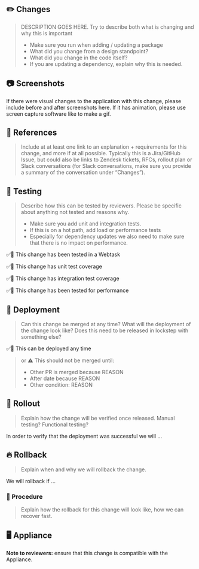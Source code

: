 ## ✏️ Changes
  
> DESCRIPTION GOES HERE. Try to describe both what is changing and why this is important
> - Make sure you run  when adding / updating a package
> - What did you change from a design standpoint?
> - What did you change in the code itself?
> - If you are updating a dependency, explain why this is needed.
  
## 📷 Screenshots
 
If there were visual changes to the application with this change, please include before and after screenshots here. If it has animation, please use screen capture software like  to make a gif.
  
## 🔗 References
  
> Include at at least one link to an explanation + requirements for this change, and more if at all possible. Typically this is a Jira/GitHub Issue, but could also be links to Zendesk tickets, RFCs, rollout plan or Slack conversations (for Slack conversations, make sure you provide a summary of the conversation under “Changes”).
  
## 🎯 Testing
  
> Describe how this can be tested by reviewers. Please be specific about anything not tested and reasons why.
> - Make sure you add unit and integration tests.
> - If this is on a hot path, add load or performance tests
> - Especially for dependency updates we also need to make sure that there is no impact on performance.
   
✅🚫 This change has been tested in a Webtask
 
✅🚫 This change has unit test coverage
  
✅🚫 This change has integration test coverage
  
✅🚫 This change has been tested for performance
  
## 🚀 Deployment
  
> Can this change be merged at any time? What will the deployment of the change look like? Does this need to be released in lockstep with something else?
  
✅🚫 This can be deployed any time
  
> or
> ⚠️ This should not be merged until:
> - Other PR is merged because REASON
> - After date because REASON
> - Other condition: REASON
  
## 🎡 Rollout
  
> Explain how the change will be verified once released. Manual testing? Functional testing?
  
In order to verify that the deployment was successful we will …
  
## 🔥 Rollback
  
> Explain when and why we will rollback the change.
  
We will rollback if …
  
### 📄 Procedure
  
> Explain how the rollback for this change will look like, how we can recover fast.
 
## 🖥 Appliance
  
**Note to reviewers:** ensure that this change is compatible with the Appliance.
